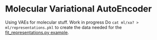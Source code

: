 # Molecular Variational AutoEncoder
Using VAEs for molecular stuff. Work in progress
Do `cat ml/xa? > ml/representations.pkl` to create the data needed for the [fit_representations.py example](./fit_representations.py).
